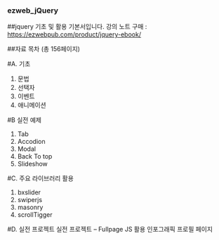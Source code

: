 ### ezweb_jQuery
##jquery 기초 및 활용 기본서입니다.
강의 노트 구매 : https://ezwebpub.com/product/jquery-ebook/


##자료 목차 (총 156페이지)

#A. 기초 
01. 문법
02. 선택자 
03. 이벤트 
04. 애니메이션 

#B 실전 예제 
1. Tab 
2. Accodion 
3. Modal 
4. Back To top 
5. Slideshow 

#C. 주요 라이브러리 활용 
1. bxslider  
2. swiperjs 
3. masonry 
4. scrollTigger  

#D. 실전 프로젝트 
실전 프로젝트 – Fullpage JS 활용 인포그래픽 프로필 페이지 

